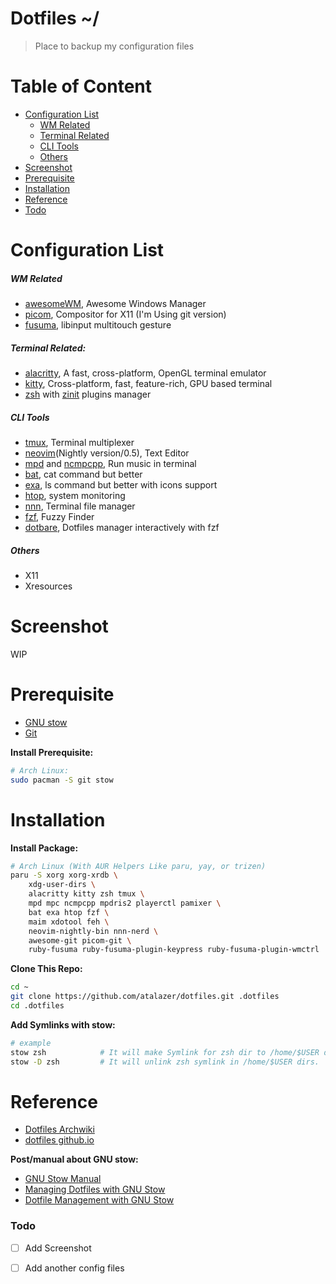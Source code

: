 # Dotfiles ~/
>   Place to backup my configuration files

# Table of Content
<!-- TOC depthFrom:2 -->
- [Configuration List](#configuration-list)
    - [WM Related](#wm-related)
    - [Terminal Related](#terminal-related)
    - [CLI Tools](#cli-tools)
    - [Others](#others)
- [Screenshot](#screenshot)
- [Prerequisite](#prerequisite)
- [Installation](#installation)
- [Reference](#reference)
- [Todo](#todo)

<!-- /TOC -->

# Configuration List
##### WM Related
- [awesomeWM](https://awesomewm.org), Awesome Windows Manager
- [picom](https://github.com/yshui/picom), Compositor for X11 (I'm Using git version)
- [fusuma](https://github.com/iberianpig/fusuma), libinput multitouch gesture

##### Terminal Related:
- [alacritty](https://github.com/alacritty/alacritty), A fast, cross-platform, OpenGL terminal emulator
- [kitty](https://github.com/kovidgoyal/kitty), Cross-platform, fast, feature-rich, GPU based terminal 
- [zsh](https://www.zsh.org) with [zinit](https://github.com/zdharma/zinit) plugins manager

##### CLI Tools
- [tmux](https://github.com/tmux/tmux), Terminal multiplexer
- [neovim](https://neovim.io)(Nightly version/0.5), Text Editor
- [mpd](https://www.musicpd.org/) and [ncmpcpp](https://rybczak.net/ncmpcpp/), Run music in terminal
- [bat](https://github.com/sharkdp/bat), cat command but better
- [exa](https://github.com/sharkdp/exa), ls command but better with icons support
- [htop](https://htop.dev/), system monitoring
- [nnn](https://github.com/jarun/nnn), Terminal file manager
- [fzf](https;//github.com/junegunn/fzf), Fuzzy Finder
- [dotbare](https://github.com//kazhala/dotbare), Dotfiles manager interactively with fzf

##### Others
- X11
- Xresources

# Screenshot
WIP

# Prerequisite
- [GNU stow](https://www.gnu.org/software/stow/)
- [Git](https://git-scm.com/)

**Install Prerequisite:**
```bash
# Arch Linux:
sudo pacman -S git stow
```

# Installation

**Install Package:**
```bash
# Arch Linux (With AUR Helpers Like paru, yay, or trizen)
paru -S xorg xorg-xrdb \
    xdg-user-dirs \
    alacritty kitty zsh tmux \
    mpd mpc ncmpcpp mpdris2 playerctl pamixer \
    bat exa htop fzf \
    maim xdotool feh \
    neovim-nightly-bin nnn-nerd \
    awesome-git picom-git \
    ruby-fusuma ruby-fusuma-plugin-keypress ruby-fusuma-plugin-wmctrl
```

**Clone This Repo:**
```bash
cd ~
git clone https://github.com/atalazer/dotfiles.git .dotfiles
cd .dotfiles
```

**Add Symlinks with stow:**
```bash
# example
stow zsh            # It will make Symlink for zsh dir to /home/$USER dirs.
stow -D zsh         # It will unlink zsh symlink in /home/$USER dirs.
```
# Reference
- [Dotfiles Archwiki](https://wiki.archlinux.org/index.php/Dotfiles)
- [dotfiles github.io](https://dotfiles.github.io/)

**Post/manual about GNU stow:**
- [GNU Stow Manual](https://www.gnu.org/software/stow/manual/stow.html)
- [Managing Dotfiles with GNU Stow](http://blog.xero.nu/managing_dotfiles_with_gnu_stow)
- [Dotfile Management with GNU Stow](https://jonleopard.com/blog/dotfile-management-with-gnu-stow)

### Todo
- [ ] Add Screenshot
- [ ] Add another config files

